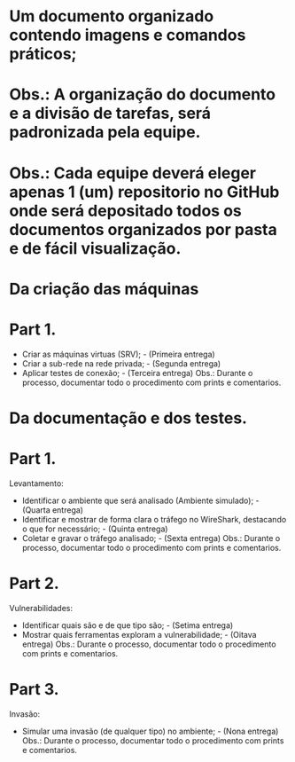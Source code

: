 # Um documento organizado contendo imagens e comandos práticos;
# Obs.: A organização do documento e a divisão de tarefas, será padronizada pela equipe.
# Obs.: Cada equipe deverá eleger apenas 1 (um) repositorio no GitHub onde será depositado todos os documentos organizados por pasta e de fácil visualização.

# Da criação das máquinas
# Part 1.
- Criar as máquinas virtuas (SRV); - (Primeira entrega)
- Criar a sub-rede na rede privada; - (Segunda entrega)
- Aplicar testes de conexão; - (Terceira entrega)
Obs.: Durante o processo, documentar todo o procedimento com prints e comentarios.

# Da documentação e dos testes.
# Part 1.
Levantamento:
- Identificar o ambiente que será analisado (Ambiente simulado); - (Quarta entrega)
- Identificar e mostrar de forma clara o tráfego no WireShark, destacando o que for necessário; - (Quinta entrega)
- Coletar e gravar o tráfego analisado; - (Sexta entrega)
Obs.: Durante o processo, documentar todo o procedimento com prints e comentarios.

# Part 2.
Vulnerabilidades:
- Identificar quais são e de que tipo são; - (Setima entrega)
- Mostrar quais ferramentas exploram a vulnerabilidade; - (Oitava entrega)
Obs.: Durante o processo, documentar todo o procedimento com prints e comentarios.

# Part 3.
Invasão:
- Simular uma invasão (de qualquer tipo) no ambiente; - (Nona entrega)
Obs.: Durante o processo, documentar todo o procedimento com prints e comentarios.